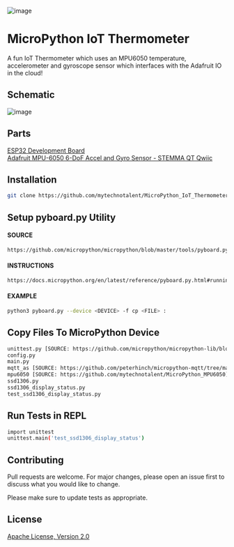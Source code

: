 ![image](https://github.com/mytechnotalent/MicroPython_IoT_Thermometer/blob/main/MicroPython%20IoT%20Thermometer.png?raw=true)

# MicroPython IoT Thermometer
A fun IoT Thermometer which uses an MPU6050 temperature, accelerometer and gyroscope sensor which interfaces with the Adafruit IO in the cloud!

## Schematic
![image](https://github.com/mytechnotalent/MicroPython_IoT_Thermometer/blob/main/schematic.png?raw=true)

## Parts
[ESP32 Development Board](https://www.amazon.com/MELIFE-Development-Dual-Mode-Microcontroller-Integrated/dp/B07Q576VWZ)<br>
[Adafruit MPU-6050 6-DoF Accel and Gyro Sensor - STEMMA QT Qwiic](https://www.adafruit.com/product/3886)

## Installation
```bash
git clone https://github.com/mytechnotalent/MicroPython_IoT_Thermometer.git
```

## Setup pyboard.py Utility
#### SOURCE 
```bash
https://github.com/micropython/micropython/blob/master/tools/pyboard.py
```

#### INSTRUCTIONS
```bash
https://docs.micropython.org/en/latest/reference/pyboard.py.html#running-a-command-on-the-device
```

#### EXAMPLE
```bash
python3 pyboard.py --device <DEVICE> -f cp <FILE> :
```

## Copy Files To MicroPython Device
```bash
unittest.py [SOURCE: https://github.com/micropython/micropython-lib/blob/master/unittest/unittest.py]
config.py
main.py 
mqtt_as [SOURCE: https://github.com/peterhinch/micropython-mqtt/tree/master/mqtt_as]
mpu6050 [SOURCE: https://github.com/mytechnotalent/MicroPython_MPU6050]
ssd1306.py
ssd1306_display_status.py
test_ssd1306_display_status.py
```

## Run Tests in REPL
```bash
import unittest
unittest.main('test_ssd1306_display_status')
```

## Contributing
Pull requests are welcome. For major changes, please open an issue first to discuss what you would like to change.

Please make sure to update tests as appropriate.

## License
[Apache License, Version 2.0](https://www.apache.org/licenses/LICENSE-2.0)
